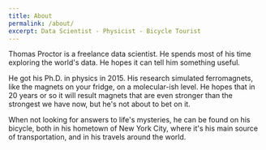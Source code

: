 ```yaml
---
title: About
permalink: /about/
excerpt: Data Scientist - Physicist - Bicycle Tourist
---
```


Thomas Proctor is a freelance data scientist. He spends most of his time exploring the world's data.
He hopes it can tell him something useful.

He got his Ph.D. in physics in 2015.
His research simulated ferromagnets, like the magnets on your fridge, on a molecular-ish level.
He hopes that in 20 years or so it will result magnets that are even stronger than the strongest we have now, but he's not about to bet on it.

When not looking for answers to life's mysteries, he can be found on his bicycle, both in his hometown of New York City, where it's his main source of transportation, and in his travels around the world.
